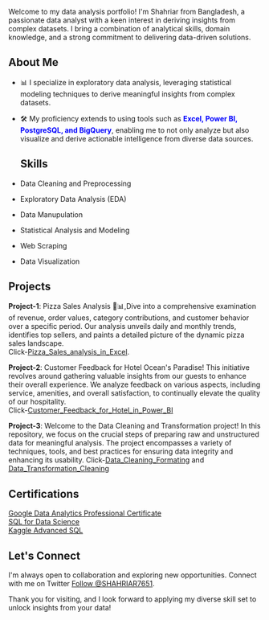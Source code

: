 Welcome to my data analysis portfolio! I'm Shahriar from Bangladesh, a passionate data analyst with a keen interest in deriving insights from complex datasets. 
I bring a combination of analytical skills, domain knowledge, and a strong commitment to delivering data-driven solutions.


## About Me
- 📊 I specialize in exploratory data analysis, leveraging statistical modeling techniques to derive meaningful insights from complex datasets.
- 🛠️ My proficiency extends to using tools such as <strong><span style="color:blue;">Excel, Power BI, PostgreSQL, and BigQuery</span></strong>, enabling me to not only analyze but also visualize and derive actionable intelligence from diverse data sources.

  ## Skills

- Data Cleaning and Preprocessing
- Exploratory Data Analysis (EDA)
- Data Manupulation
- Statistical Analysis and Modeling
- Web Scraping
- Data Visualization

## Projects
<strong>Project-1</strong>: 
Pizza Sales Analysis 🍕📊,Dive into a comprehensive examination of revenue, order values, category contributions, and customer behavior over a specific period. Our analysis unveils daily and monthly trends, identifies top sellers, and paints a detailed picture of the dynamic pizza sales landscape.</br> 
Click-<a href="https://github.com/skbd9/Pizza_data_analysis_in_Excel">Pizza_Sales_analysis_in_Excel</a>.</br>

<strong>Project-2</strong>: 
Customer Feedback for Hotel Ocean's Paradise! This initiative revolves around gathering valuable insights from our guests to enhance their overall experience. We analyze feedback on various aspects, including service, amenities, and overall satisfaction, to continually elevate the quality of our hospitality.</br>
Click-<a href ="https://github.com/skbd9/Customer-Feedback-Dashboard-">Customer_Feedback_for_Hotel_in_Power_BI</a>

<strong>Project-3</strong>:
Welcome to the Data Cleaning and Transformation project! In this repository, we focus on the crucial steps of preparing raw and unstructured data for meaningful analysis. The project encompasses a variety of techniques, tools, and best practices for ensuring data integrity and enhancing its usability.
Click-<a href ="https://github.com/skbd9/Data_Cleaning_-_Formating">Data_Cleaning_Formating</a> and <a href ="https://github.com/skbd9/Excel_Data_Transformation_-_Cleaning">Data_Transformation_Cleaning</a>

## Certifications
<a href ="https://coursera.org/share/55feec9fa6a322a26a376deebe99b3a4"> Google Data Analytics Professional Certificate</a></br>
<a href ="https://coursera.org/share/21f71d926ccfd9f6af63d93789703cbc">SQL for Data Science</a></br>
<a href ="https://www.kaggle.com/learn/certification/bdskd1/advanced-sql">Kaggle Advanced SQL</a>





## Let's Connect
I'm always open to collaboration and exploring new opportunities.
Connect with me on 
Twitter <a href="https://twitter.com/SHAHRIAR7651">Follow @SHAHRIAR7651</a>.

Thank you for visiting, and I look forward to applying my diverse skill set to unlock insights from your data!


